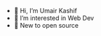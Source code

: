 - 👋 Hi, I’m Umair Kashif
- 👀 I’m interested in Web Dev
- 🌱  New to open source

<!---
kashifumair125/kashifumair125 is a ✨ special ✨ repository because its `README.md` (this file) appears on your GitHub profile.
You can click the Preview link to take a look at your changes.
--->
